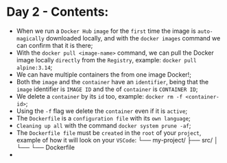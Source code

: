 # Day 2 - Contents: 

* When we run a `Docker Hub` `image` for the `first` time the image is `auto-magically` downloaded locally, and with the `docker images` command we can confirm that it is there; 
* With the `docker pull <image-name>` command, we can pull the Docker image locally `directly` from the `Registry`, example: `docker pull alpine:3.14`; 
* We can have multiple containers the from one image Docker!; 
* Both the `image` and the `container` have an `identifier`, being that the `image` identifier is `IMAGE ID` and the of `container` is `CONTAINER ID`; 
* We delete a `container` by its `id` too, example: `docker rm -f <container-id>`; 
* Using the `-f` flag we delete the `container` even if it is `active`; 
* The `Dockerfile` is a `configuration file` with its `own language`; 
* `Cleaning up all` with the command `docker system prune -af`; 
* The `Dockerfile file` must be `created` in the `root` of your `project`, example of how it will look on your `VSCode`: 
└── my-project/
    ├── src/
    │   └── 
    └── Dockerfile
* 
